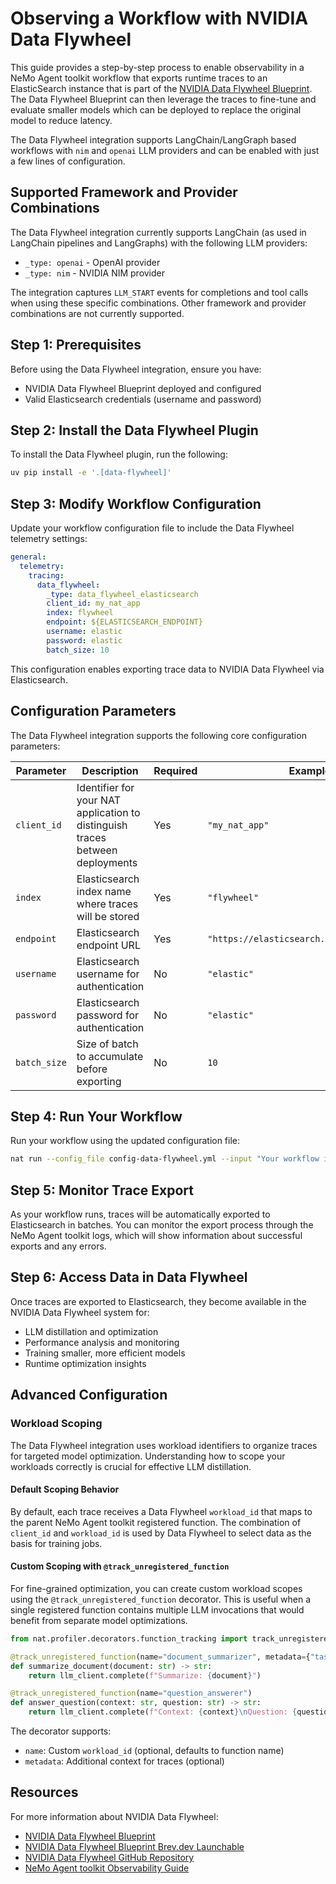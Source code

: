 <!--
SPDX-FileCopyrightText: Copyright (c) 2025, NVIDIA CORPORATION & AFFILIATES. All rights reserved.
SPDX-License-Identifier: Apache-2.0

Licensed under the Apache License, Version 2.0 (the "License");
you may not use this file except in compliance with the License.
You may obtain a copy of the License at

http://www.apache.org/licenses/LICENSE-2.0

Unless required by applicable law or agreed to in writing, software
distributed under the License is distributed on an "AS IS" BASIS,
WITHOUT WARRANTIES OR CONDITIONS OF ANY KIND, either express or implied.
See the License for the specific language governing permissions and
limitations under the License.
-->

# Observing a Workflow with NVIDIA Data Flywheel

This guide provides a step-by-step process to enable observability in a NeMo Agent toolkit workflow that exports runtime traces to an ElasticSearch instance that is part of the [NVIDIA Data Flywheel Blueprint](https://build.nvidia.com/nvidia/build-an-enterprise-data-flywheel). The Data Flywheel Blueprint can then leverage the traces to fine-tune and evaluate smaller models which can be deployed to replace the original model to reduce latency.

The Data Flywheel integration supports LangChain/LangGraph based workflows with `nim` and `openai` LLM providers and can be enabled with just a few lines of configuration.

## Supported Framework and Provider Combinations

The Data Flywheel integration currently supports LangChain (as used in LangChain pipelines and LangGraphs) with the following LLM providers:

- `_type: openai` - OpenAI provider
- `_type: nim` - NVIDIA NIM provider

The integration captures `LLM_START` events for completions and tool calls when using these specific combinations. Other framework and provider combinations are not currently supported.

## Step 1: Prerequisites

Before using the Data Flywheel integration, ensure you have:

- NVIDIA Data Flywheel Blueprint deployed and configured
- Valid Elasticsearch credentials (username and password)

## Step 2: Install the Data Flywheel Plugin

To install the Data Flywheel plugin, run the following:

```bash
uv pip install -e '.[data-flywheel]'
```

## Step 3: Modify Workflow Configuration

Update your workflow configuration file to include the Data Flywheel telemetry settings:

```yaml
general:
  telemetry:
    tracing:
      data_flywheel:
        _type: data_flywheel_elasticsearch
        client_id: my_nat_app
        index: flywheel
        endpoint: ${ELASTICSEARCH_ENDPOINT}
        username: elastic
        password: elastic
        batch_size: 10
```

This configuration enables exporting trace data to NVIDIA Data Flywheel via Elasticsearch.

## Configuration Parameters

The Data Flywheel integration supports the following core configuration parameters:

| Parameter | Description | Required | Example |
|-----------|-------------|----------|---------|
| `client_id` | Identifier for your NAT application to distinguish traces between deployments | Yes | `"my_nat_app"` |
| `index` | Elasticsearch index name where traces will be stored | Yes | `"flywheel"` |
| `endpoint` | Elasticsearch endpoint URL | Yes | `"https://elasticsearch.example.com:9200"` |
| `username` | Elasticsearch username for authentication | No | `"elastic"` |
| `password` | Elasticsearch password for authentication | No | `"elastic"` |
| `batch_size` | Size of batch to accumulate before exporting | No | `10` |

## Step 4: Run Your Workflow

Run your workflow using the updated configuration file:

```bash
nat run --config_file config-data-flywheel.yml --input "Your workflow input here"
```

## Step 5: Monitor Trace Export

As your workflow runs, traces will be automatically exported to Elasticsearch in batches. You can monitor the export process through the NeMo Agent toolkit logs, which will show information about successful exports and any errors.

## Step 6: Access Data in Data Flywheel

Once traces are exported to Elasticsearch, they become available in the NVIDIA Data Flywheel system for:

- LLM distillation and optimization
- Performance analysis and monitoring  
- Training smaller, more efficient models
- Runtime optimization insights

## Advanced Configuration

### Workload Scoping

The Data Flywheel integration uses workload identifiers to organize traces for targeted model optimization. Understanding how to scope your workloads correctly is crucial for effective LLM distillation.

#### Default Scoping Behavior

By default, each trace receives a Data Flywheel `workload_id` that maps to the parent NeMo Agent toolkit registered function. The combination of `client_id` and `workload_id` is used by Data Flywheel to select data as the basis for training jobs.

#### Custom Scoping with `@track_unregistered_function`

For fine-grained optimization, you can create custom workload scopes using the `@track_unregistered_function` decorator. This is useful when a single registered function contains multiple LLM invocations that would benefit from separate model optimizations.

```python
from nat.profiler.decorators.function_tracking import track_unregistered_function

@track_unregistered_function(name="document_summarizer", metadata={"task_type": "summarization"})
def summarize_document(document: str) -> str:
    return llm_client.complete(f"Summarize: {document}")

@track_unregistered_function(name="question_answerer")
def answer_question(context: str, question: str) -> str:
    return llm_client.complete(f"Context: {context}\nQuestion: {question}")
```

The decorator supports:

- `name`: Custom `workload_id` (optional, defaults to function name)
- `metadata`: Additional context for traces (optional)

## Resources

For more information about NVIDIA Data Flywheel:

- [NVIDIA Data Flywheel Blueprint](https://build.nvidia.com/nvidia/build-an-enterprise-data-flywheel)
- [NVIDIA Data Flywheel Blueprint Brev.dev Launchable](https://brev.nvidia.com/launchable/deploy/now?launchableID=env-2wggjBvDlVp4pLQD8ytZySh5m8W)
- [NVIDIA Data Flywheel GitHub Repository](https://github.com/NVIDIA-AI-Blueprints/data-flywheel)
- [NeMo Agent toolkit Observability Guide](./index.md)
